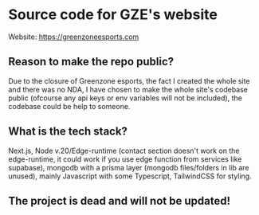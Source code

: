 # Source code for GZE's website 
Website: https://greenzoneesports.com

## Reason to make the repo public?
Due to the closure of Greenzone esports, the fact I created the whole site and there was no NDA, I have chosen to make the whole site's codebase public (ofcourse any api keys or env variables will not be included), the codebase could be help to someone.

## What is the tech stack?
Next.js, Node v.20/Edge-runtime (contact section doesn't work on the edge-runtime, it could work if you use edge function from services like supabase), mongodb with a prisma layer (mongodb files/folders in lib are unused), mainly Javascript with some Typescript, TailwindCSS for styling.

## The project is dead and will not be updated!
